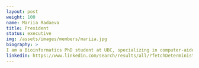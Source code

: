 ```yaml
---
layout: post
weight: 100
name: Mariia Radaeva
title: President
status: executive
img: /assets/images/members/mariia.jpg
biography: >
I am a Bioinformatics PhD student at UBC, specializing in computer-aided drug discovery for prostate cancer. Also, I have a strong interest in big data science and currently contribute my expertise to a digital health startup by providing valuable insights from patient biometric data. I am equally passionate about entrepreneurship and organize networking events that facilitate connections between scientists and business-minded individuals.
linkedin: https://www.linkedin.com/search/results/all/?fetchDeterministicClustersOnly=true&heroEntityKey=urn%3Ali%3Afsd_profile%3AACoAACYQ_2kBRTJz5K877HDGZBImNgpVh9w_5Vo&keywords=mariia%20radaeva&origin=RICH_QUERY_TYPEAHEAD_HISTORY&position=0&searchId=bc2110ca-7a1b-4af5-b2cc-8494acf5cc69&sid=yB%3B
---
```

